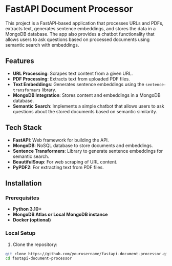 # FastAPI Document Processor

This project is a FastAPI-based application that processes URLs and PDFs, extracts text, generates sentence embeddings, and stores the data in a MongoDB database. The app also provides a chatbot functionality that allows users to ask questions based on processed documents using semantic search with embeddings.

## Features

- **URL Processing**: Scrapes text content from a given URL.
- **PDF Processing**: Extracts text from uploaded PDF files.
- **Text Embeddings**: Generates sentence embeddings using the `sentence-transformers` library.
- **MongoDB Integration**: Stores content and embeddings in a MongoDB database.
- **Semantic Search**: Implements a simple chatbot that allows users to ask questions about the stored documents based on semantic similarity.

## Tech Stack

- **FastAPI**: Web framework for building the API.
- **MongoDB**: NoSQL database to store documents and embeddings.
- **Sentence Transformers**: Library to generate sentence embeddings for semantic search.
- **BeautifulSoup**: For web scraping of URL content.
- **PyPDF2**: For extracting text from PDF files.

## Installation

### Prerequisites

- **Python 3.10+**
- **MongoDB Atlas or Local MongoDB instance**
- **Docker (optional)**

### Local Setup

1. Clone the repository:

```bash
git clone https://github.com/yourusername/fastapi-document-processor.git
cd fastapi-document-processor